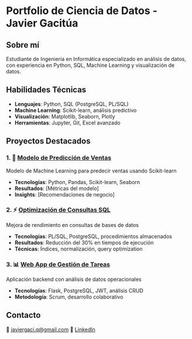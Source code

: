 # Portfolio de Ciencia de Datos - Javier Gacitúa

## Sobre mí
Estudiante de Ingeniería en Informática especializado en análisis de datos, con experiencia en Python, SQL, Machine Learning y visualización de datos.

## Habilidades Técnicas
- **Lenguajes**: Python, SQL (PostgreSQL, PL/SQL)
- **Machine Learning**: Scikit-learn, análisis predictivo
- **Visualización**: Matplotlib, Seaborn, Plotly
- **Herramientas**: Jupyter, Git, Excel avanzado

## Proyectos Destacados

### 1. 🎯 [Modelo de Predicción de Ventas](enlace-al-repo)
Modelo de Machine Learning para predecir ventas usando Scikit-learn
- **Tecnologías**: Python, Pandas, Scikit-learn, Seaborn
- **Resultados**: [Métricas del modelo]
- **Insights**: [Recomendaciones de negocio]

### 2. ⚡ [Optimización de Consultas SQL](enlace-al-repo)
Mejora de rendimiento en consultas de bases de datos
- **Tecnologías**: PL/SQL, PostgreSQL, procedimientos almacenados
- **Resultados**: Reducción del 30% en tiempos de ejecución
- **Técnicas**: Índices, normalización, query optimization

### 3. 📊 [Web App de Gestión de Tareas](enlace-al-repo)
Aplicación backend con análisis de datos operacionales
- **Tecnologías**: Flask, PostgreSQL, JWT, análisis CRUD
- **Metodología**: Scrum, desarrollo colaborativo

## Contacto
📧 javiergaci.q@gmail.com
💼 [LinkedIn](linkedin.com/in/javier-gacitúa)
